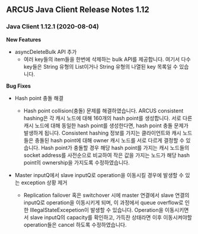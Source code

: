  ## ARCUS Java Client Release Notes 1.12
 
 ### Java Client 1.12.1 (2020-08-04)

**New Features**

- asyncDeleteBulk API 추가
  - 여러 key들의 item들을 한번에 삭제하는 bulk API를 제공합니다. 여기서 다수 key들은 String 유형의 List이거나 String 유형의 나열된 key 목록일 수 있습니다.

**Bug Fixes**

- Hash point 충돌 해결
  - Hash point collision(충돌) 문제를 해결하였습니다. ARCUS consistent hashing은 각 캐시 노드에 대해 160개의 hash point를 생성합니다. 서로 다른 캐시 노드에 대해 동일한 hash point를 생성한다면, hash point 충돌 문제가 발생하게 됩니다. Consistent hashing 정보를 가지는 클라이언트와 캐시 노드들은 충돌된 hash point에 대해 owner 캐시 노드를 서로 다르게 결정할 수 있습니다. Hash point가 충돌할 경우 해당 hash point를 가지는 캐시 노드들의 socket address를 사전순으로 비교하여 작은 값을 가지는 노드가 해당 hash point의 ownership을 가지도록 수정하였습니다.
  
- Master inputQ에서 slave inputQ로 operation을 이동시킬 경우에 발생할 수 있는 exception 상황 제거
  - Replication failover 혹은 switchover 시에 master 연결에서 slave 연결의 inputQ로 operation을 이동시키게 되며, 이 과정에서 queue overflow로 인한 IllegalStateExcepetion이 발생할 수 있습니다. Operation을 이동시키면서 slave inputQ의 capacity를 확인하고, 가득찬 상태라면 이후 이동시켜야할 operation들은 cancel 하도록 수정하였습니다.
